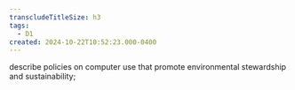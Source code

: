 ```yaml
---
transcludeTitleSize: h3
tags:
  - D1
created: 2024-10-22T10:52:23.000-0400
---
```

describe policies on computer use that promote environmental stewardship and sustainability;
